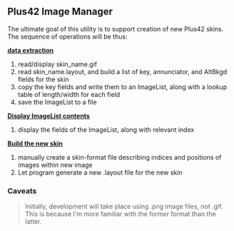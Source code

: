 ##  Plus42 Image Manager

The ultimate goal of this utility is to support creation of new Plus42 skins.  
The sequence of operations will be thus:

<ins>**data extraction**</ins>
1. read/display skin_name.gif
2. read skin_name.layout, and build a list of key, annunciator, and AltBkgd fields for the skin
3. copy the key fields and write them to an ImageList,
   along with a lookup table of length/width for each field
4. save the ImageList to a file

<ins>**Display ImageList contents**</ins>
1. display the fields of the ImageList, along with relevant index

<ins>**Build the new skin**</ins>
1. manually create a skin-format file describing indices and positions of images
   within new image
2. Let program generate a new .layout file for the new skin
   
### Caveats
> Initially, development will take place using .png image files, not .gif.  
  This is because I'm more familiar with the former format than the latter.
  
